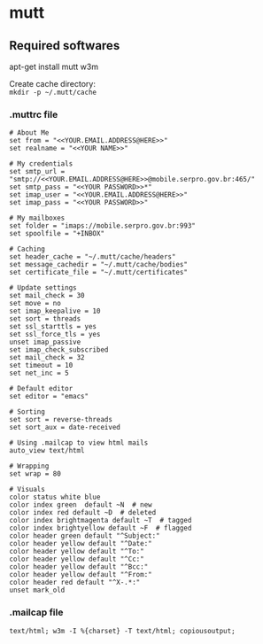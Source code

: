 # mutt

## Required softwares
apt-get install mutt w3m

Create cache directory:  
```mkdir -p ~/.mutt/cache```

### .muttrc file
```
# About Me
set from = "<<YOUR.EMAIL.ADDRESS@HERE>>"
set realname = "<<YOUR NAME>>"

# My credentials
set smtp_url = "smtp://<<YOUR.EMAIL.ADDRESS@HERE>>@mobile.serpro.gov.br:465/"
set smtp_pass = "<<YOUR PASSWORD>>*"
set imap_user = "<<YOUR.EMAIL.ADDRESS@HERE>>"
set imap_pass = "<<YOUR PASSWORD>>"

# My mailboxes
set folder = "imaps://mobile.serpro.gov.br:993"
set spoolfile = "+INBOX"

# Caching
set header_cache = "~/.mutt/cache/headers"
set message_cachedir = "~/.mutt/cache/bodies"
set certificate_file = "~/.mutt/certificates"

# Update settings
set mail_check = 30
set move = no
set imap_keepalive = 10
set sort = threads
set ssl_starttls = yes
set ssl_force_tls = yes 
unset imap_passive        
set imap_check_subscribed
set mail_check = 32
set timeout = 10
set net_inc = 5

# Default editor
set editor = "emacs"

# Sorting
set sort = reverse-threads
set sort_aux = date-received

# Using .mailcap to view html mails
auto_view text/html

# Wrapping
set wrap = 80

# Visuals
color status white blue
color index green  default ~N  # new
color index red default ~D  # deleted
color index brightmagenta default ~T  # tagged
color index brightyellow default ~F  # flagged
color header green default "^Subject:"
color header yellow default "^Date:"
color header yellow default "^To:"
color header yellow default "^Cc:"
color header yellow default "^Bcc:"
color header yellow default "^From:"
color header red default "^X-.*:"
unset mark_old
```

### .mailcap file
```
text/html; w3m -I %{charset} -T text/html; copiousoutput;
```
